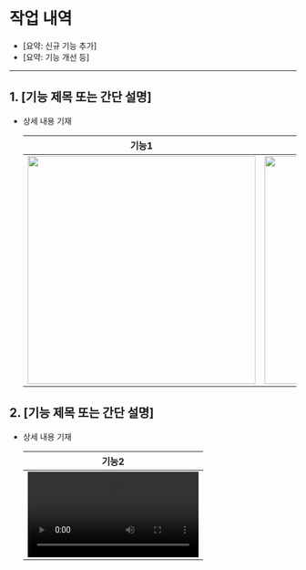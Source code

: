 # 작업 내역
- [요약: 신규 기능 추가]
- [요약: 기능 개선 등]

---

## 1. [기능 제목 또는 간단 설명]
- 상세 내용 기재
  
  |기능1|기능1|
  |:-:|:-:|
  |<img width="400" src="스크린샷 URL" />|<img width="400" src="스크린샷 URL" />|

## 2. [기능 제목 또는 간단 설명]
- 상세 내용 기재
  
  |기능2|
  |:-:|
  |<video src="동영상 URL" />|
